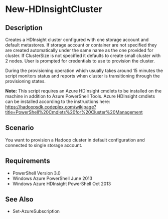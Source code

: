 # New-HDInsightCluster
## Description ##
Creates a HDInsight cluster configured with one storage account and default metastores. If storage account or container are not specified they are created automatically under the same name as the one provided for cluster. If ClusterSize is not specified it defaults to create small cluster with 2 nodes. User is prompted for credentials to use to provision the cluster.

During the provisioning operation which usually takes around 15 minutes the script monitors status and reports when cluster is transitioning through the provisioning states.

**Note:** This script requires an Azure HDInsight cmdlets to be installed on the machine in addition to Azure PowerShell Tools. Azure HDInsight cmdlets can be installed according to the instructions here: https://hadoopsdk.codeplex.com/wikipage?title=PowerShell%20Cmdlets%20for%20Cluster%20Management

## Scenario ##
You want to provision a Hadoop cluster in default configuration and connected to single storage account.
## Requirements ##
- PowerShell Version 3.0
- Windows Azure PowerShell June 2013
- Windows Azure HDInsight PowerShell Oct 2013

## See Also ##
- Set-AzureSubscription

